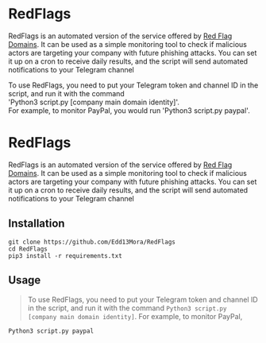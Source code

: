 # RedFlags
RedFlags is an automated version of the service offered by [Red Flag Domains](https://red.flag.domains/). It can be used as a simple monitoring tool to check if malicious actors are targeting your company with future phishing attacks. You can set it up on a cron to receive daily results, and the script will send automated notifications to your Telegram channel

To use RedFlags, you need to put your Telegram token and channel ID in the script, and run it with the command </br>'Python3 script.py [company main domain identity]'. </br>For example, to monitor PayPal, you would run 'Python3 script.py paypal'.

# RedFlags
RedFlags is an automated version of the service offered by [Red Flag Domains](https://red.flag.domains/). It can be used as a simple monitoring tool to check if malicious actors are targeting your company with future phishing attacks. You can set it up on a cron to receive daily results, and the script will send automated notifications to your Telegram channel


<h2 id="installation"> Installation</h2>

  ```
  git clone https://github.com/Edd13Mora/RedFlags
  cd RedFlags
  pip3 install -r requirements.txt
  ```  
  
<!-- ABOUT THE PROJECT -->
<h2 id="about-the-project"> Usage</h2>

> To use RedFlags, you need to put your Telegram token and channel ID in the script, and run it with the command ```Python3 script.py [company main domain identity]```. For example, to monitor PayPal,


``` Python3 script.py paypal ```
  
